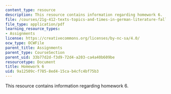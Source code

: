 ```yaml
---
content_type: resource
description: This resource contains information regarding homework 6.
file: /courses/21g-412-texts-topics-and-times-in-german-literature-fall-2009/9a12509cf7858ed415cab4cfc4bf75b3_MIT21G_412F09_hw06.pdf
file_type: application/pdf
learning_resource_types:
- Assignments
license: https://creativecommons.org/licenses/by-nc-sa/4.0/
ocw_type: OCWFile
parent_title: Assignments
parent_type: CourseSection
parent_uid: 33b77d2d-f3d9-72d4-a203-ca4a40b609be
resourcetype: Document
title: Homework 6
uid: 9a12509c-f785-8ed4-15ca-b4cfc4bf75b3
---
```

This resource contains information regarding homework 6.